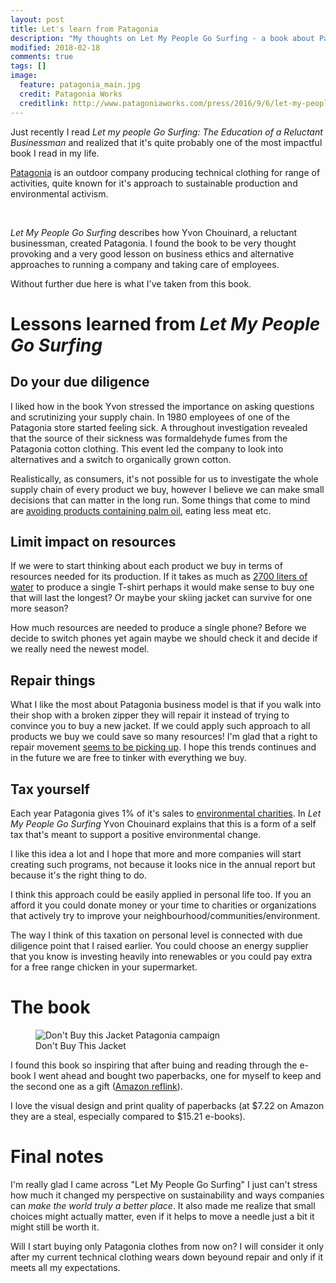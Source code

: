 ```yaml
---
layout: post
title: Let's learn from Patagonia
description: "My thoughts on Let My People Go Surfing - a book about Patagonia (a sustainable outdoor clothing company), Yvon Chouinard and doing the right thing."
modified: 2018-02-18
comments: true
tags: []
image:
  feature: patagonia_main.jpg
  credit: Patagonia Works
  creditlink: http://www.patagoniaworks.com/press/2016/9/6/let-my-people-go-surfing
---
```


Just recently I read *Let my people Go Surfing: The Education of a Reluctant Businessman* and realized that it's quite probably one of the most impactful book I read in my life.

<!-- more -->


[Patagonia](http://www.patagonia.com/home/) is an outdoor company producing technical clothing for range of activities, quite known for it's approach to sustainable production and environmental activism.

<figure class="half">
	<img src="{{site.url}}/images/patagonia_1_600.jpg" alt="">
	<img src="{{site.url}}/images/patagonia_2_600.jpg" alt="">
</figure>

*Let My People Go Surfing* describes how Yvon Chouinard, a reluctant businessman, created Patagonia. I found the book to be very thought provoking and a very good lesson on business ethics and alternative approaches to running a company and taking care of employees.

Without further due here is what I've taken from this book.

# Lessons learned from _Let My People Go Surfing_

## Do your due diligence

I liked how in the book Yvon stressed the importance on asking questions and scrutinizing your supply chain. In 1980 employees of one of the Patagonia store started feeling sick. A throughout investigation revealed that the source of their sickness was formaldehyde fumes from the Patagonia cotton clothing. This event led the company to look into alternatives and a switch to organically grown cotton.

Realistically, as consumers, it's not possible for us to investigate the whole supply chain of every product we buy, however I believe we can make small decisions that can matter in the long run. Some things that come to mind are [avoiding products containing palm oil](https://en.wikipedia.org/wiki/Palm_oil#Social_and_environmental_impacts), eating less meat etc.

## Limit impact on resources

If we were to start thinking about each product we buy in terms of resources needed for its production. If it takes as much as [2700 liters of water](https://www.worldwildlife.org/stories/the-impact-of-a-cotton-t-shirt) to produce a single T-shirt perhaps it would make sense to buy one that will last the longest? Or maybe your skiing jacket can survive for one more season?

How much resources are needed to produce a single phone? Before we decide to switch phones yet again maybe we should check it and decide if we really need the newest model.

## Repair things

What I like the most about Patagonia business model is that if you walk into their shop with a broken zipper they will repair it instead of trying to convince you to buy a new jacket. If we could apply such approach to all products we buy we could save so many resources! I'm glad that a right to repair movement [seems to be picking up](https://ifixit.org/right). I hope this trends continues and in the future we are free to tinker with everything we buy.

## Tax yourself

Each year Patagonia gives 1% of it's sales to [environmental charities](https://www.forbes.com/sites/eshachhabra/2015/09/09/patagonia-rallies-for-an-earth-tax/#19e694ea7340). In *Let My People Go Surfing* Yvon Chouinard explains that this is a form of a self tax that's meant to support a positive environmental change.

I like this idea a lot and I hope that more and more companies will start creating such programs, not because it looks nice in the annual report but because it's the right thing to do.

I think this approach could be easily applied in personal life too. If you an afford it you could donate money or your time to charities or organizations that actively try to improve your neighbourhood/communities/environment.

The way I think of this taxation on personal level is connected with due diligence point that I raised earlier. You could choose an energy supplier that you know is investing heavily into renewables or you could pay extra for a free range chicken in your supermarket.

# The book

<figure class="half center">
  <img src="{{site.url}}/images/dont_buy_this_jacket.jpg" alt="Don't Buy this Jacket Patagonia campaign">
	<figcaption>Don't Buy This Jacket</figcaption>
</figure>

I found this book so inspiring that after buing and reading through the e-book I went ahead and bought two paperbacks, one for myself to keep and the second one as a gift ([Amazon reflink](http://amzn.to/2EcIthV)).

I love the visual design and print quality of paperbacks (at $7.22 on Amazon they are a steal, especially compared to $15.21 e-books).

# Final notes

I'm really glad I came across "Let My People Go Surfing" I just can't stress how much it changed my perspective on sustainability and ways companies can _make the world truly a better place_. It also made me realize that small choices might actually matter, even if it helps to move a needle just a bit it might still be worth it.

Will I start buying only Patagonia clothes from now on? I will consider it only after my current technical clothing wears down beyound repair and only if it meets all my expectations.
